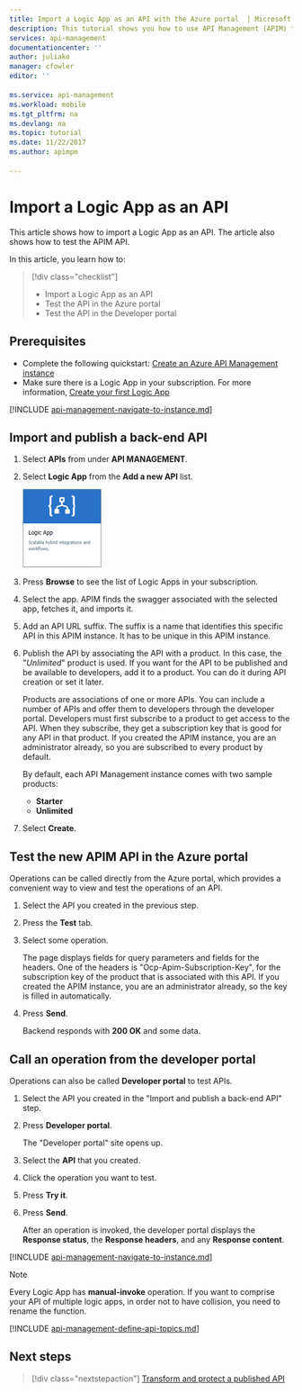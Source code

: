```yaml
---
title: Import a Logic App as an API with the Azure portal  | Microsoft Docs
description: This tutorial shows you how to use API Management (APIM) to import Logic App as an API.
services: api-management
documentationcenter: ''
author: juliako
manager: cfowler
editor: ''

ms.service: api-management
ms.workload: mobile
ms.tgt_pltfrm: na
ms.devlang: na
ms.topic: tutorial
ms.date: 11/22/2017
ms.author: apimpm

---
```

# Import a Logic App as an API

This article shows how to import a Logic App as an API. The article also shows how to test the APIM API.

In this article, you learn how to:

> [!div class="checklist"]
> * Import a Logic App as an API
> * Test the API in the Azure portal
> * Test the API in the Developer portal

## Prerequisites

+ Complete the following quickstart: [Create an Azure API Management instance](get-started-create-service-instance.md)
+ Make sure there is a Logic App in your subscription. For more information, [Create your first Logic App](../logic-apps/quickstart-create-first-logic-app-workflow.md)

[!INCLUDE [api-management-navigate-to-instance.md](../../includes/api-management-navigate-to-instance.md)]

## <a name="create-api"> </a>Import and publish a back-end API

1. Select **APIs** from under **API MANAGEMENT**.
2. Select **Logic App** from the **Add a new API** list.

    ![Logic app](./media/import-logic-app-as-api/logic-app-api.png)
3. Press **Browse** to see the list of Logic Apps in your subscription.
4. Select the app. APIM finds the swagger associated with the selected app, fetches it, and imports it. 
5. Add an API URL suffix. The suffix is a name that identifies this specific API in this APIM instance. It has to be unique in this APIM instance.
6. Publish the API by associating the API with a product. In this case, the "*Unlimited*" product is used.  If you want for the API to be published and be available to developers, add it to a product. You can do it during API creation or set it later.

    Products are associations of one or more APIs. You can include a number of APIs and offer them to developers through the developer portal. Developers must first subscribe to a product to get access to the API. When they subscribe, they get a subscription key that is good for any API in that product. If you created the APIM instance, you are an administrator already, so you are subscribed to every product by default.

    By default, each API Management instance comes with two sample products:

    * **Starter**
    * **Unlimited**   
7. Select **Create**.

## Test the new APIM API in the Azure portal

Operations can be called directly from the Azure portal, which provides a convenient way to view and test the operations of an API.  

1. Select the API you created in the previous step.
2. Press the **Test** tab.
3. Select some operation.

    The page displays fields for query parameters and fields for the headers. One of the headers is "Ocp-Apim-Subscription-Key", for the subscription key of the product that is associated with this API. If you created the APIM instance, you are an administrator already, so the key is filled in automatically. 
1. Press **Send**.

    Backend responds with **200 OK** and some data.

## <a name="call-operation"> </a>Call an operation from the developer portal

Operations can also be called **Developer portal** to test APIs. 

1. Select the API you created in the "Import and publish a back-end API" step.
2. Press **Developer portal**.

    The "Developer portal" site opens up.
3. Select the **API** that you created.
4. Click the operation you want to test.
5. Press **Try it**.
6. Press **Send**.
    
    After an operation is invoked, the developer portal displays the **Response status**, the **Response headers**, and any **Response content**.

[!INCLUDE [api-management-navigate-to-instance.md](../../includes/api-management-append-apis.md)]

>[!NOTE]
> Every Logic App has **manual-invoke** operation. If you want to comprise your API of multiple logic apps, in order not to have collision, you need to rename the function.

[!INCLUDE [api-management-define-api-topics.md](../../includes/api-management-define-api-topics.md)]

## Next steps

> [!div class="nextstepaction"]
> [Transform and protect a published API](transform-api.md)
